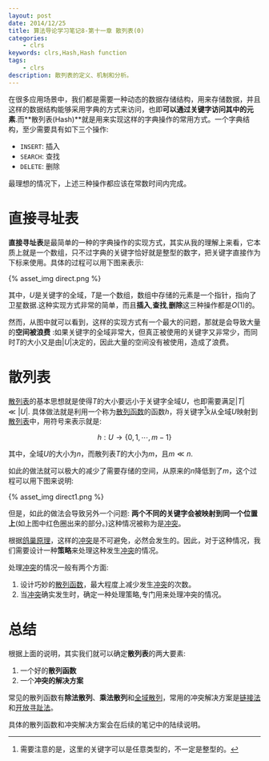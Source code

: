 ```yaml
---
layout: post
date: 2014/12/25
title: 算法导论学习笔记8-第十一章 散列表(0)
categories: 
    - clrs
keywords: clrs,Hash,Hash function
tags: 
    - clrs
description: 散列表的定义、机制和分析。
---
```


在很多应用场景中，我们都是需要一种动态的数据存储结构，用来存储数据，并且这样的数据结构能够采用字典的方式来访问，也即**可以通过关键字访问其中的元素**.而**散列表(Hash)**就是用来实现这样的字典操作的常用方式。一个字典结构，至少需要具有如下三个操作:

- `INSERT`: 插入
- `SEARCH`: 查找
- `DELETE`: 删除

最理想的情况下，上述三种操作都应该在常数时间内完成。

# 直接寻址表

**直接寻址表**是最简单的一种的字典操作的实现方式，其实从我的理解上来看，它本质上就是一个数组，只不过字典的关键字恰好就是整型的数字，把关键字直接作为下标来使用。具体的过程可以用下图来表示:

{% asset_img direct.png %}

其中，$U$是关键字的全域，$T$是一个数组，数组中存储的元素是一个指针，指向了卫星数据.这种实现方式非常的简单，而且**插入**,**查找**,**删除**这三种操作都是$O(1)$的。

然而，从图中就可以看到，这样的实现方式有一个最大的问题，那就是会导致大量的**空间被浪费** :如果关键字的全域非常大，但真正被使用的关键字又非常少，而同时$T$的大小又是由$\vert U \vert$决定的，因此大量的空间没有被使用，造成了浪费。

# 散列表

[散列表][HashTable]的基本思想就是使得$T$的大小要远小于关键字全域$U$，也即需要满足$\vert T\vert \ll \vert U \vert$. 具体做法就是利用一个称为[散列函数][HashFunction]的函数$h$，将关键字[^1]$k$从全域$U$映射到[散列表][HashTable]中，用符号来表示就是:

$$
h: U \rightarrow \{0,1,\cdots,m-1\}
$$

其中，全域$U$的大小为$n$，而散列表$T$的大小为$m$，且$m \ll n$.

如此的做法就可以极大的减少了需要存储的空间，从原来的$n$降低到了$m$，这个过程可以用下图来说明:

{% asset_img direct1.png %}

但是，如此的做法会导致另外一个问题: **两个不同的关键字会被映射到同一个位置上**(如上图中红色圈出来的部分。)这种情况被称为是[冲突][Collision]。

根据[鸽巢原理][PigeonholePrinciple]，这样的[冲突][Collision]是不可避免，必然会发生的。因此，对于这种情况，我们需要设计一种**策略**来处理这种发生[冲突][Collision]的情况。

处理[冲突][Collision]的情况一般有两个方面:

1. 设计巧妙的[散列函数][HashFunction]，最大程度上减少发生[冲突][Collision]的次数。
2. 当[冲突][Collision]确实发生时，确定一种处理策略,专门用来处理冲突的情况。


# 总结

根据上面的说明，其实我们就可以确定**散列表**的两大要素:

1. 一个好的**散列函数**
2. 一个**冲突的解决方案**

常见的散列函数有**除法散列**、**乘法散列**和[全域散列][UniversalHashing]，常用的冲突解决方案是[链接法][Chainning]和[开放寻趾法][OpenAddressng]。


具体的散列函数和冲突解决方案会在后续的笔记中的陆续说明。


[HashTable]: http://en.wikipedia.org/wiki/Hash_table

[HashFunction]: http://en.wikipedia.org/wiki/Hash_function

[Collision]: http://en.wikipedia.org/wiki/Collision

[PigeonholePrinciple]: http://en.wikipedia.org/wiki/Pigeonhole_principle

[UniversalHashing]: http://en.wikipedia.org/wiki/Universal_hashing

[Chainning]: http://en.wikipedia.org/wiki/Hash_table#Separate_chaining

[OpenAddressng]: http://en.wikipedia.org/wiki/Hash_table#Open_addressing

[^1]: 需要注意的是，这里的关键字可以是任意类型的，不一定是整型的。


